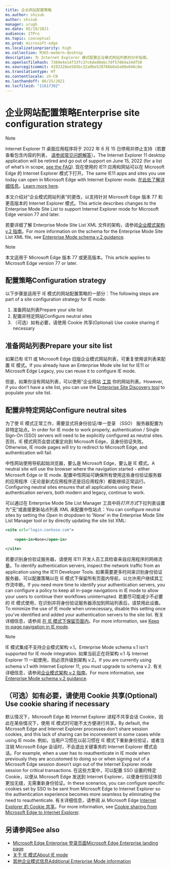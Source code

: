 ```yaml
---
title: 企业网站配置策略
ms.author: shisub
author: shisub
manager: srugh
ms.date: 05/19/2021
audience: ITPro
ms.topic: conceptual
ms.prod: microsoft-edge
ms.localizationpriority: high
ms.collection: M365-modern-desktop
description: 为 Internet Explorer 模式配置企业模式网站列表的分步指南。
ms.openlocfilehash: 7369e4e14f33fc37c6ded0ebc7df57d64a34df50
ms.sourcegitcommit: 4192328ee585bc32a9be528766b8a5a98e046c8e
ms.translationtype: HT
ms.contentlocale: zh-CN
ms.lasthandoff: 06/25/2021
ms.locfileid: "11617392"
---
```

# <a name="enterprise-site-configuration-strategy"></a><span data-ttu-id="53eb4-103">企业网站配置策略</span><span class="sxs-lookup"><span data-stu-id="53eb4-103">Enterprise site configuration strategy</span></span>

>[!Note]
> <span data-ttu-id="53eb4-104">Internet Explorer 11 桌面应用程序将于 2022 年 6 月 15 日停用并停止支持（若要查看包含内容的列表， [请参阅常见问题解答](https://techcommunity.microsoft.com/t5/windows-it-pro-blog/internet-explorer-11-desktop-app-retirement-faq/ba-p/2366549)）。</span><span class="sxs-lookup"><span data-stu-id="53eb4-104">The Internet Explorer 11 desktop application will be retired and go out of support on June 15, 2022 (for a list of what’s in scope, [see the FAQ](https://techcommunity.microsoft.com/t5/windows-it-pro-blog/internet-explorer-11-desktop-app-retirement-faq/ba-p/2366549)).</span></span> <span data-ttu-id="53eb4-105">现在使用的 IE11 应用和网站可以在 Microsoft Edge 的 Internet Explorer 模式下打开。</span><span class="sxs-lookup"><span data-stu-id="53eb4-105">The same IE11 apps and sites you use today can open in Microsoft Edge with Internet Explorer mode.</span></span> <span data-ttu-id="53eb4-106">[在此处了解详细信息](https://blogs.windows.com/windowsexperience/2021/05/19/the-future-of-internet-explorer-on-windows-10-is-in-microsoft-edge/)。</span><span class="sxs-lookup"><span data-stu-id="53eb4-106">[Learn more here](https://blogs.windows.com/windowsexperience/2021/05/19/the-future-of-internet-explorer-on-windows-10-is-in-microsoft-edge/).</span></span>

<span data-ttu-id="53eb4-107">本文介绍对“企业模式网站列表”的更改，以支持针对 Microsoft Edge 版本 77 和更高版本的 Internet Explorer 模式。</span><span class="sxs-lookup"><span data-stu-id="53eb4-107">This article describes changes to the Enterprise Mode Site List to support Internet Explorer mode for Microsoft Edge version 77 and later.</span></span>

<span data-ttu-id="53eb4-108">若要详细了解 Enterprise Mode Site List XML 文件的架构，请参阅[企业模式架构 v.2 指南](/internet-explorer/ie11-deploy-guide/enterprise-mode-schema-version-2-guidance)。</span><span class="sxs-lookup"><span data-stu-id="53eb4-108">For more information on the schema for the Enterprise Mode Site List XML file, see [Enterprise Mode schema v.2 guidance](/internet-explorer/ie11-deploy-guide/enterprise-mode-schema-version-2-guidance).</span></span>

> [!NOTE]
> <span data-ttu-id="53eb4-109">本文适用于 Microsoft Edge 版本 77 或更高版本。</span><span class="sxs-lookup"><span data-stu-id="53eb4-109">This article applies to Microsoft Edge version 77 or later.</span></span>
<!--
## Updated schema elements

The following table describes the \<open-in app\> element added to the v.2 of the Enterprise Mode schema:

| **Element** | **Description** |
| --- | --- |
| \<open-in app="**true**"\> | A child element that controls what browser is used for sites. This element is required for sites that need to **open in IE11**.|

**Example:**

``` xml
<site url="contoso.com">

  <open-in app="true">IE11</open-in>

</site>
```

The following table shows the possible values of the \<open-in\> element:

| **Value** | **Description** |
| --- | --- |
| **\<open-in\>IE11\</open-in\>** | Opens the site in IE mode or a full IE11 window. To enable IE mode, see [Configure IE mode policies](./edge-ie-mode-policies.md)|
| **\<open-in app="**true**"\>IE11\</open-in\>** | Opens the site in a full IE11 window |
| **\<open-in\>MSEdge\</open-in\>** | Opens the site in Microsoft Edge |
| **\<open-in\>None or not specified\</open-in\>** | Opens the site in the default browser or in the browser where the user navigated to the site. |
|**\<open-in\>Configurable\</open-in\>** | Allows the site to participate in IE mode engine determination. To learn more, see [Learn about Configurable sites in IE mode](edge-learnmore-configurable-sites-ie-mode.md).  |

>[!NOTE]
> The attribute app=**"true"** is only recognized when associated to _'open-in' IE11_. Adding it to the other 'open-in' elements won't change browser behavior.   -->

## <a name="configuration-strategy"></a><span data-ttu-id="53eb4-110">配置策略</span><span class="sxs-lookup"><span data-stu-id="53eb4-110">Configuration strategy</span></span>

<span data-ttu-id="53eb4-111">以下步骤是适用于 IE 模式的网站配置策略的一部分：</span><span class="sxs-lookup"><span data-stu-id="53eb4-111">The following steps are part of a site configuration strategy for IE mode:</span></span>
1. <span data-ttu-id="53eb4-112">准备网站列表</span><span class="sxs-lookup"><span data-stu-id="53eb4-112">Prepare your site list</span></span>
2. <span data-ttu-id="53eb4-113">配置非特定网站</span><span class="sxs-lookup"><span data-stu-id="53eb4-113">Configure neutral sites</span></span>
3. <span data-ttu-id="53eb4-114">（可选）如有必要，请使用 Cookie 共享</span><span class="sxs-lookup"><span data-stu-id="53eb4-114">(Optional) Use cookie sharing if necessary</span></span>

<!--
Step 1.  – if you don’t have one use Site Discovery Step-by-Step
Step 2 – Neutral sites + sticky mode
        Use more examples and explain sticky mode better
Step 3 – If that doesn’t cover your needs, then use Cookie sharing -->

## <a name="prepare-your-site-list"></a><span data-ttu-id="53eb4-115">准备网站列表</span><span class="sxs-lookup"><span data-stu-id="53eb4-115">Prepare your site list</span></span>

<span data-ttu-id="53eb4-116">如果已有 IE11 或 Microsoft Edge 旧版企业模式网站列表，可重复使用该列表来配置 IE 模式。</span><span class="sxs-lookup"><span data-stu-id="53eb4-116">If you already have an Enterprise Mode site list for IE11 or Microsoft Edge Legacy, you can reuse it to configure IE mode.</span></span>

<span data-ttu-id="53eb4-117">但是，如果你没有网站列表，可以使用"企业网站 [工具](/deployedge/edge-ie-mode-site-discovery) 你的网站列表。</span><span class="sxs-lookup"><span data-stu-id="53eb4-117">However, if you don't have a site list, you can use the [Enterprise Site Discovery tool](/deployedge/edge-ie-mode-site-discovery) to populate your site list.</span></span>

## <a name="configure-neutral-sites"></a><span data-ttu-id="53eb4-118">配置非特定网站</span><span class="sxs-lookup"><span data-stu-id="53eb4-118">Configure neutral sites</span></span>

<span data-ttu-id="53eb4-119">为了使 IE 模式正常工作，需要显式将身份验证/单一登录 （SSO） 服务器配置为非特定站点。</span><span class="sxs-lookup"><span data-stu-id="53eb4-119">In order for IE mode to work properly, authentication / Single Sign-On (SSO) servers will need to be explicitly configured as neutral sites.</span></span> <span data-ttu-id="53eb4-120">否则，IE 模式网页会尝试重定向到 Microsoft Edge，且身份验证失败。</span><span class="sxs-lookup"><span data-stu-id="53eb4-120">Otherwise, IE mode pages will try to redirect to Microsoft Edge, and authentication will fail.</span></span>

<span data-ttu-id="53eb4-121">中性网站使用导航起始浏览器，要么是 Microsoft Edge，要么是 IE 模式。</span><span class="sxs-lookup"><span data-stu-id="53eb4-121">A neutral site will use the browser where the navigation started - either Microsoft Edge or IE mode.</span></span> <span data-ttu-id="53eb4-122">配置中性网站可确保所有使用这些身份验证服务器的应用程序（无论是新式应用程序还是旧应用程序）都能继续正常运行。</span><span class="sxs-lookup"><span data-stu-id="53eb4-122">Configuring neutral sites ensures that all applications using these authentication servers, both modern and legacy, continue to work.</span></span>

<span data-ttu-id="53eb4-123">可以通过在 Enterprise Mode Site List Manager 工具中将*打开方式*下拉列表设置为“无”或直接更新站点列表 XML 来配置中性站点：</span><span class="sxs-lookup"><span data-stu-id="53eb4-123">You can configure neutral sites by setting the *Open In* dropdown to 'None' in the Enterprise Mode Site List Manager tool or by directly updating the site list XML:</span></span>

``` xml
<site url="login.contoso.com">
   
    <open-in>None</open-in>

</site>
```

<span data-ttu-id="53eb4-124">若要识别身份验证服务器，请使用 IE11 开发人员工具检查来自应用程序的网络流量。</span><span class="sxs-lookup"><span data-stu-id="53eb4-124">To identify authentication servers, inspect the network traffic from an application using the IE11 Developer Tools.</span></span> <span data-ttu-id="53eb4-125">如果需要更多时间来识别身份验证服务器，可以配置策略以在 IE 模式下保留所有页面内导航，以允许用户继续其工作流中断。</span><span class="sxs-lookup"><span data-stu-id="53eb4-125">If you need more time to identify your authentication servers, you can configure a policy to keep all in-page navigations in IE mode to allow your users to continue their workflows uninterrupted.</span></span> <span data-ttu-id="53eb4-126">若要尽可能减少不必要的 IE 模式使用，在识别并将身份验证服务器添加到网站列表后，请禁用此设置。</span><span class="sxs-lookup"><span data-stu-id="53eb4-126">To minimize the use of IE mode when unnecessary, disable this setting once you've identified and added your authentication servers to the site list.</span></span> <span data-ttu-id="53eb4-127">有关详细信息，请参阅 [在 IE 模式下保留页面内](/deployedge/edge-learnmore-inpage-nav)。</span><span class="sxs-lookup"><span data-stu-id="53eb4-127">For more information, see [Keep in-page navigation in IE mode](/deployedge/edge-learnmore-inpage-nav).</span></span>

>[!NOTE]
   ><span data-ttu-id="53eb4-128">IE 模式集成不支持企业模式架构 v.1。</span><span class="sxs-lookup"><span data-stu-id="53eb4-128">Enterprise Mode schema v.1 isn't supported for IE mode integration.</span></span> <span data-ttu-id="53eb4-129">如果当前正在将架构 v.1 与 Internet Explorer 11 一起使用，则必须升级到架构 v.2。</span><span class="sxs-lookup"><span data-stu-id="53eb4-129">If you are currently using schema v.1 with Internet Explorer 11, you must upgrade to schema v.2.</span></span> <span data-ttu-id="53eb4-130">有关详细信息，请参阅[企业模式架构 v.2 指南](/internet-explorer/ie11-deploy-guide/enterprise-mode-schema-version-2-guidance)。</span><span class="sxs-lookup"><span data-stu-id="53eb4-130">For more information, see [Enterprise Mode schema v.2 guidance](/internet-explorer/ie11-deploy-guide/enterprise-mode-schema-version-2-guidance).</span></span>

## <a name="optional-use-cookie-sharing-if-necessary"></a><span data-ttu-id="53eb4-131">（可选）如有必要，请使用 Cookie 共享</span><span class="sxs-lookup"><span data-stu-id="53eb4-131">(Optional) Use cookie sharing if necessary</span></span>

<span data-ttu-id="53eb4-132">默认情况下，Microsoft Edge 和 Internet Explorer 进程不共享会话 Cookie，因此在某些情况下，使用 IE 模式时可能不太方便进行共享。</span><span class="sxs-lookup"><span data-stu-id="53eb4-132">By default, the Microsoft Edge and Internet Explorer processes don't share session cookies, and this lack of sharing can be inconvenient in some cases while using IE mode.</span></span> <span data-ttu-id="53eb4-133">例如，当用户习惯在以前习惯在 IE 模式下重新身份验证，或者当注销 Microsoft Edge 会话时，不会退出关键事务的 Internet Explorer 模式会话。</span><span class="sxs-lookup"><span data-stu-id="53eb4-133">For example, when a user has to reauthenticate in IE mode when previously they are accustomed to doing so or when signing out of a Microsoft Edge session doesn’t sign out of the Internet Explorer mode session for critical transactions.</span></span> <span data-ttu-id="53eb4-134">在这些方案中，可以配置 SSO 设置的特定 Cookie，以便从 Microsoft Edge 发送到 Internet Explorer，以便身份验证体验更加无缝，无需重新身份验证。</span><span class="sxs-lookup"><span data-stu-id="53eb4-134">In these scenarios, you can configure specific cookies set by SSO to be sent from Microsoft Edge to Internet Explorer so the authentication experience becomes more seamless by eliminating the need to reauthenticate.</span></span> <span data-ttu-id="53eb4-135">有关详细信息，请参阅 从 Microsoft Edge [Internet Explorer 的 Cookie 共享](/deployedge/edge-ie-mode-add-guidance-cookieshare)。</span><span class="sxs-lookup"><span data-stu-id="53eb4-135">For more information, see [Cookie sharing from Microsoft Edge to Internet Explorer](/deployedge/edge-ie-mode-add-guidance-cookieshare).</span></span>

## <a name="see-also"></a><span data-ttu-id="53eb4-136">另请参阅</span><span class="sxs-lookup"><span data-stu-id="53eb4-136">See also</span></span>

- [<span data-ttu-id="53eb4-137">Microsoft Edge Enterprise 登录页面</span><span class="sxs-lookup"><span data-stu-id="53eb4-137">Microsoft Edge Enterprise landing page</span></span>](https://aka.ms/EdgeEnterprise)
- [<span data-ttu-id="53eb4-138">关于 IE 模式</span><span class="sxs-lookup"><span data-stu-id="53eb4-138">About IE mode</span></span>](./edge-ie-mode.md)
- [<span data-ttu-id="53eb4-139">其他企业模式信息</span><span class="sxs-lookup"><span data-stu-id="53eb4-139">Additional Enterprise Mode information</span></span>](/internet-explorer/ie11-deploy-guide/enterprise-mode-overview-for-ie11)
